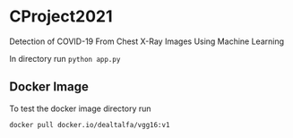 # CProject2021
Detection of COVID-19 From Chest X-Ray Images Using Machine Learning

In directory run
`python app.py`

## Docker Image
To test the docker image directory run 

```docker pull docker.io/dealtalfa/vgg16:v1```

